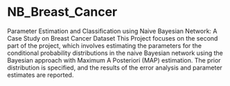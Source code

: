# NB_Breast_Cancer
Parameter Estimation and Classification using Naive Bayesian Network: A Case Study on Breast Cancer Dataset
This Project focuses on the second part of the project, which involves estimating the parameters for the conditional probability distributions in the naive Bayesian network using the Bayesian approach with Maximum A Posteriori (MAP) estimation. The prior distribution is specified, and the results of the error analysis and parameter estimates are reported. 
